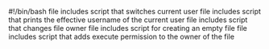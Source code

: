 #!/bin/bash
file includes script that switches current user
file includes script that prints the effective username of the current user
file includes script that changes file owner
file includes script for creating an empty file
file includes script that adds execute permission to the owner of the file
